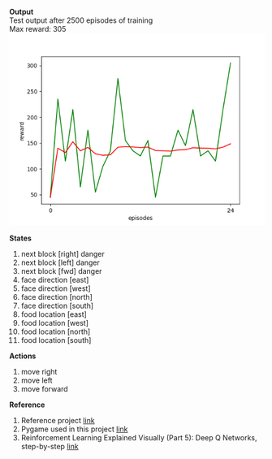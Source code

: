 **Output**\
Test output after 2500 episodes of training\
Max reward: 305\
<img src="./Log/0.1.png" alt="drawing" width="600"/>

**States**
1. next block [right] danger
2. next block [left]  danger 
3. next block [fwd]   danger 
4. face direction [east]
5. face direction [west]
6. face direction [north]
7. face direction [south]
8. food location [east]
9. food location [west]
10. food location [north] 
11. food location [south]

**Actions**
1. move right
2. move left
3. move forward

**Reference**
1. Reference project [link](https://github.com/vedantgoswami/SnakeGameAI)
2. Pygame used in this project [link](https://github.com/vedantgoswami/SnakeGameAI/blob/main/snake_game.py)
3. Reinforcement Learning Explained Visually (Part 5): Deep Q Networks, step-by-step [link](https://towardsdatascience.com/reinforcement-learning-explained-visually-part-5-deep-q-networks-step-by-step-5a5317197f4b)
